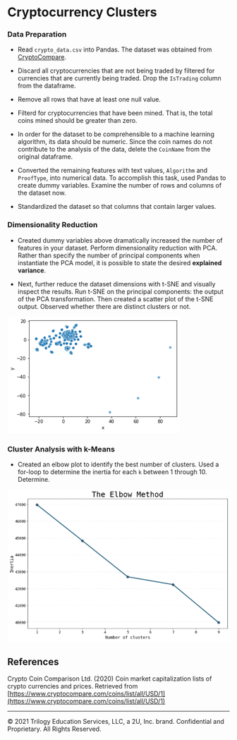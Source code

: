 # Cryptocurrency Clusters

### Data Preparation

* Read `crypto_data.csv` into Pandas. The dataset was obtained from [CryptoCompare](https://min-api.cryptocompare.com/data/all/coinlist).

* Discard all cryptocurrencies that are not being traded by filtered for currencies that are currently being traded. Drop the `IsTrading` column from the dataframe.

* Remove all rows that have at least one null value.

* Filterd for cryptocurrencies that have been mined. That is, the total coins mined should be greater than zero.

* In order for the dataset to be comprehensible to a machine learning algorithm, its data should be numeric. Since the coin names do not contribute to the analysis of the data, delete the `CoinName` from the original dataframe.

* Converted the remaining features with text values, `Algorithm` and `ProofType`, into numerical data. To accomplish this task, used Pandas to create dummy variables. Examine the number of rows and columns of the dataset now. 

* Standardized the dataset so that columns that contain larger values.


### Dimensionality Reduction


* Created dummy variables above dramatically increased the number of features in your dataset. Perform dimensionality reduction with PCA. Rather than specify the number of principal components when instantiate the PCA model, it is possible to state the desired **explained variance**. 

* Next, further reduce the dataset dimensions with t-SNE and visually inspect the results. Run t-SNE on the principal components: the output of the PCA transformation. Then created a scatter plot of the t-SNE output. Observed whether there are distinct clusters or not.


![TSNEscatter](Images/tsne_scatter.png)


### Cluster Analysis with k-Means


* Created an elbow plot to identify the best number of clusters. Used a for-loop to determine the inertia for each `k` between 1 through 10. Determine.


![Elbow](Images/elbow.png)




## References

Crypto Coin Comparison Ltd. (2020) Coin market capitalization lists of crypto currencies and prices. Retrieved from [https://www.cryptocompare.com/coins/list/all/USD/1](https://www.cryptocompare.com/coins/list/all/USD/1)

- - -

© 2021 Trilogy Education Services, LLC, a 2U, Inc. brand. Confidential and Proprietary. All Rights Reserved.
